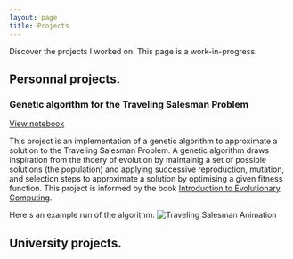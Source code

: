 ```yaml
---
layout: page
title: Projects
---
```


Discover the projects I worked on.
This page is a work-in-progress.

## Personnal projects.

### Genetic algorithm for the Traveling Salesman Problem

[View notebook](https://github.com/jldiazthiele/ga-tsp/blob/main/ga_tsp.ipynb)

This project is an implementation of a genetic algorithm to approximate a solution to the Traveling Salesman Problem. A genetic algorithm draws inspiration from the thoery of evolution by maintainig a set of possible solutions (the population) and applying successive reproduction, mutation, and selection steps to approximate a solution by optimising a given fitness function. This project is informed by the book [Introduction to Evolutionary Computing](http://www.evolutionarycomputation.org/).

Here's an example run of the algorithm:
![Traveling Salesman Animation](https://jldiazthiele.github.io/assets/images/tsp_animation.gif)

## University projects.
